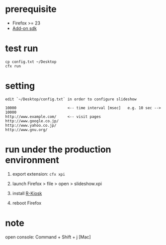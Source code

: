 # prerequisite

- Firefox >= 23
- [Add-on sdk](https://dev.mozilla.jp/addon-sdk-docs/dev-guide/tutorials/installation.html)



# test run

    cp config.txt ~/Desktop
    cfx run

# setting

    edit `~/Desktop/config.txt` in order to configure slideshow

    10000                       <-- time interval [msec]   e.g. 10 sec --> 10000
    http://www.example.com/     <-- visit pages
    http://www.google.co.jp/
    http://www.yahoo.co.jp/
    http://www.gnu.org/
    

# run under the production environment

1. export extension: `cfx xpi`

1. launch Firefox > file > open > slideshow.xpi

1. install [R-Kiosk](https://addons.mozilla.org/ja/firefox/addon/r-kiosk/?src=search)

1. reboot Firefox



# note

open console: Command + Shift + j [Mac]
